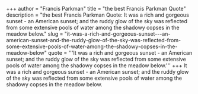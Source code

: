 +++
author = "Francis Parkman"
title = "the best Francis Parkman Quote"
description = "the best Francis Parkman Quote: It was a rich and gorgeous sunset - an American sunset; and the ruddy glow of the sky was reflected from some extensive pools of water among the shadowy copses in the meadow below."
slug = "it-was-a-rich-and-gorgeous-sunset---an-american-sunset-and-the-ruddy-glow-of-the-sky-was-reflected-from-some-extensive-pools-of-water-among-the-shadowy-copses-in-the-meadow-below"
quote = '''It was a rich and gorgeous sunset - an American sunset; and the ruddy glow of the sky was reflected from some extensive pools of water among the shadowy copses in the meadow below.'''
+++
It was a rich and gorgeous sunset - an American sunset; and the ruddy glow of the sky was reflected from some extensive pools of water among the shadowy copses in the meadow below.
